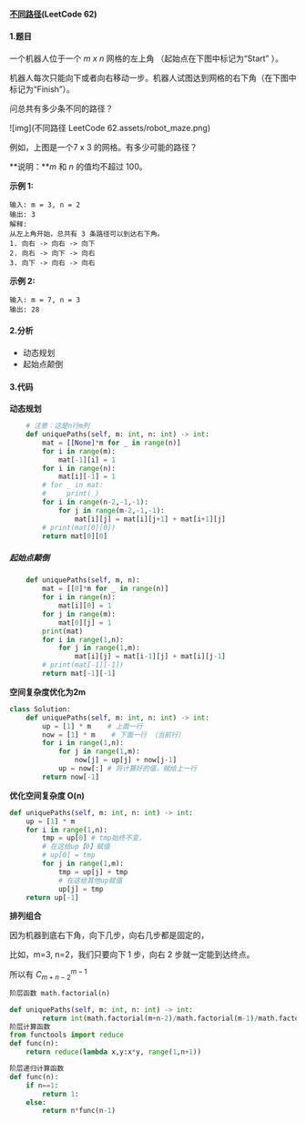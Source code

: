 #### [不同路径](https://leetcode-cn.com/problems/unique-paths/)(LeetCode 62)

#### 1.题目

一个机器人位于一个 *m x n* 网格的左上角 （起始点在下图中标记为“Start” ）。

机器人每次只能向下或者向右移动一步。机器人试图达到网格的右下角（在下图中标记为“Finish”）。

问总共有多少条不同的路径？

![img](不同路径 LeetCode 62.assets/robot_maze.png)

例如，上图是一个7 x 3 的网格。有多少可能的路径？

**说明：***m* 和 *n* 的值均不超过 100。

**示例 1:**

```
输入: m = 3, n = 2
输出: 3
解释:
从左上角开始，总共有 3 条路径可以到达右下角。
1. 向右 -> 向右 -> 向下
2. 向右 -> 向下 -> 向右
3. 向下 -> 向右 -> 向右
```

**示例 2:**

```
输入: m = 7, n = 3
输出: 28
```

#### 2.分析

- 动态规划
- 起始点颠倒

#### 3.代码

**动态规划**

```python
    # 注意：这是n行m列
    def uniquePaths(self, m: int, n: int) -> int:
        mat = [[None]*m for _ in range(n)]
        for i in range(m):
            mat[-1][i] = 1
        for i in range(n):
            mat[i][-1] = 1
        # for _ in mat:
        #     print(_)
        for i in range(n-2,-1,-1):
            for j in range(m-2,-1,-1):
                mat[i][j] = mat[i][j+1] + mat[i+1][j]
        # print(mat[0][0])
        return mat[0][0]
```

##### 起始点颠倒

```python
    def uniquePaths(self, m, n):
        mat = [[0]*m for _ in range(n)]
        for i in range(n):
            mat[i][0] = 1
        for j in range(m):
            mat[0][j] = 1
        print(mat)
        for i in range(1,n):
            for j in range(1,m):
                mat[i][j] = mat[i-1][j] + mat[i][j-1]
        # print(mat[-1][-1])
        return mat[-1][-1]
```
**空间复杂度优化为2m**

```python
class Solution:
    def uniquePaths(self, m: int, n: int) -> int:
        up = [1] * m    # 上面一行
        now = [1] * m    # 下面一行 （当前行）
        for i in range(1,n):
            for j in range(1,m):
                now[j] = up[j] + now[j-1]
            up = now[:] # 将计算好的值，赋给上一行
        return now[-1]
```

**优化空间复杂度 O(n)**

```python
def uniquePaths(self, m: int, n: int) -> int:
    up = [1] * m
    for i in range(1,n):
        tmp = up[0] # tmp始终不变，
        # 在这给up【0】赋值
        # up[0] = tmp
        for j in range(1,m):
            tmp = up[j] + tmp
            # 在这给其他up赋值
            up[j] = tmp
    return up[-1]
```

**排列组合**

因为机器到底右下角，向下几步，向右几步都是固定的，

比如，m=3, n=2，我们只要向下 1 步，向右 2 步就一定能到达终点。

所以有 $C_{m+n-2}^{m-1}$

```python
阶层函数 math.factorial(n)

def uniquePaths(self, m: int, n: int) -> int:
        return int(math.factorial(m+n-2)/math.factorial(m-1)/math.factorial(n-1))
阶层计算函数
from functools import reduce
def func(n):
    return reduce(lambda x,y:x*y, range(1,n+1))

阶层递归计算函数
def func(n):
    if n==1:
        return 1:
    else:
        return n*func(n-1)
```

